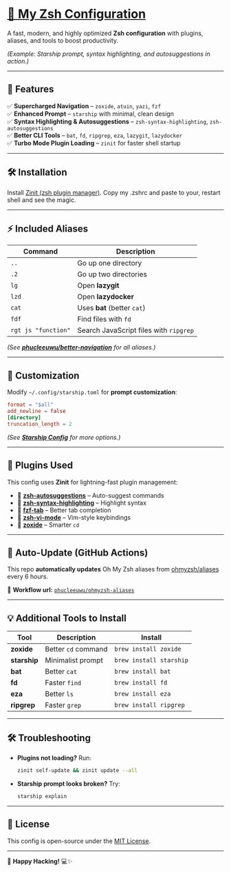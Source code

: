 # [🚀 My Zsh Configuration](https://github.com/phucleeuwu/my.zsh)

A fast, modern, and highly optimized **Zsh configuration** with plugins, aliases, and tools to boost productivity.

*(Example: Starship prompt, syntax highlighting, and autosuggestions in action.)*

---

## 📂 Features

✅ **Supercharged Navigation** – `zoxide`, `atuin`, `yazi`, `fzf`\
✅ **Enhanced Prompt** – `starship` with minimal, clean design\
✅ **Syntax Highlighting & Autosuggestions** – `zsh-syntax-highlighting`, `zsh-autosuggestions`\
✅ **Better CLI Tools** – `bat`, `fd`, `ripgrep`, `eza`, `lazygit`, `lazydocker`\
✅ **Turbo Mode Plugin Loading** – `zinit` for faster shell startup

---

## 🛠 Installation

Install [Zinit (zsh plugin manager)](https://github.com/zdharma-continuum/zinit). Copy my .zshrc and paste to your, restart shell and see the magic.

---

## ⚡ Included Aliases

| Command             | Description                            |
| ------------------- | -------------------------------------- |
| `..`                | Go up one directory                    |
| `.2`                | Go up two directories                  |
| `lg`                | Open **lazygit**                       |
| `lzd`               | Open **lazydocker**                    |
| `cat`               | Uses **bat** (better `cat`)            |
| `fdf`               | Find files with `fd`                   |
| `rgt js "function"` | Search JavaScript files with `ripgrep` |

*(See ******[phucleeuwu/better-navigation](https://github.com/phucleeuwu/better-navigation)****** for all aliases.)*

---

## 🎨 Customization

Modify `~/.config/starship.toml` for **prompt customization**:

```toml
format = "$all"
add_newline = false
[directory]
truncation_length = 2
```

*(See ******[Starship Config](https://starship.rs/config/)****** for more options.)*

---

## 🌟 Plugins Used

This config uses **Zinit** for lightning-fast plugin management:

- 🔹 **[zsh-autosuggestions](https://github.com/zsh-users/zsh-autosuggestions)** – Auto-suggest commands
- 🔹 **[zsh-syntax-highlighting](https://github.com/zsh-users/zsh-syntax-highlighting)** – Highlight syntax
- 🔹 **[fzf-tab](https://github.com/Aloxaf/fzf-tab)** – Better tab completion
- 🔹 **[zsh-vi-mode](https://github.com/jeffreytse/zsh-vi-mode)** – Vim-style keybindings
- 🔹 **[zoxide](https://github.com/ajeetdsouza/zoxide)** – Smarter `cd`

---

## 🔄 Auto-Update (GitHub Actions)

This repo **automatically updates** Oh My Zsh aliases from [ohmyzsh/aliases](https://github.com/ohmyzsh/ohmyzsh/tree/master/plugins/aliases) every 6 hours.

📌 **Workflow url:** [`phucleeuwu/ohmyzsh-aliases`](https://github.com/phucleeuwu/ohmyzsh-aliases)

---

## 💡 Additional Tools to Install

| Tool         | Description         | Install                 |
| ------------ | ------------------- | ----------------------- |
| **zoxide**   | Better `cd` command | `brew install zoxide`   |
| **starship** | Minimalist prompt   | `brew install starship` |
| **bat**      | Better `cat`        | `brew install bat`      |
| **fd**       | Faster `find`       | `brew install fd`       |
| **eza**      | Better `ls`         | `brew install eza`      |
| **ripgrep**  | Faster `grep`       | `brew install ripgrep`  |

---

## 🛠 Troubleshooting

- **Plugins not loading?** Run:

  ```sh
  zinit self-update && zinit update --all
  ```

- **Starship prompt looks broken?** Try:

  ```sh
  starship explain
  ```

---

## 🎯 License

This config is open-source under the [MIT License](LICENSE).

---

🚀 **Happy Hacking!** 💻✨
